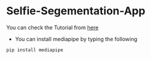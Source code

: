 # Selfie-Segementation-App

You can check the Tutorial  from [here](https://youtu.be/65Hyg5jP9AQ)

* You can install mediapipe by typing the following 

```
pip install mediapipe

```
